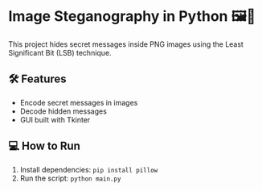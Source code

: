 # Image Steganography in Python 🖼️🔐

This project hides secret messages inside PNG images using the Least Significant Bit (LSB) technique.

## 🛠 Features
- Encode secret messages in images
- Decode hidden messages
- GUI built with Tkinter

## 💻 How to Run
1. Install dependencies: `pip install pillow`
2. Run the script: `python main.py`

